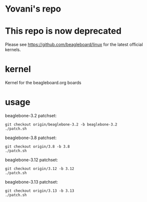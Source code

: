 Yovani's repo
=============


This repo is now deprecated
===========================

Please see https://github.com/beagleboard/linux for the latest official kernels.



kernel
======

Kernel for the beagleboard.org boards

usage
======

beaglebone-3.2 patchset:

```
git checkout origin/beaglebone-3.2 -b beaglebone-3.2
./patch.sh
```

beaglebone-3.8 patchset:
```
git checkout origin/3.8 -b 3.8
./patch.sh
```

beaglebone-3.12 patchset:
```
git checkout origin/3.12 -b 3.12
./patch.sh
```

beaglebone-3.13 patchset:
```
git checkout origin/3.13 -b 3.13
./patch.sh
```
